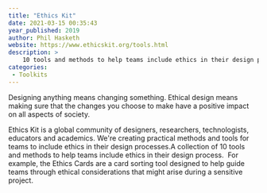 ```yaml
---
title: "Ethics Kit"
date: 2021-03-15 00:35:43
year_published: 2019
author: Phil Hasketh
website: https://www.ethicskit.org/tools.html
description: >
    10 tools and methods to help teams include ethics in their design process.  
categories:
 - Toolkits
---
```


Designing anything means changing something. Ethical design means making sure that the changes you choose to make have a positive impact on all aspects of society.

Ethics Kit is a global community of designers, researchers, technologists, educators and academics. We're creating practical methods and tools for teams to include ethics in their design processes.A collection of 10 tools and methods to help teams include ethics in their design process.  For example, the Ethics Cards are a card sorting tool designed to help guide teams through ethical considerations that might arise during a sensitive project.
